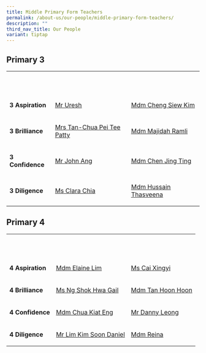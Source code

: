 ```yaml
---
title: Middle Primary Form Teachers
permalink: /about-us/our-people/middle-primary-form-teachers/
description: ""
third_nav_title: Our People
variant: tiptap
---
```

<h2>Primary 3</h2>
<table style="minWidth: 75px">
<colgroup>
<col>
<col>
<col>
</colgroup>
<tbody>
<tr>
<th rowspan="1" colspan="1">
<p><strong>&nbsp;</strong>
</p>
</th>
<th rowspan="1" colspan="1">
<p></p>
</th>
<th rowspan="1" colspan="1">
<p><strong>&nbsp;</strong>
</p>
</th>
</tr>
<tr>
<td rowspan="1" colspan="1">
<p><strong>3 Aspiration</strong>
</p>
</td>
<td rowspan="1" colspan="1">
<p><a href="mailto:uresh_s_kandasamy@moe.edu.sg" rel="noopener noreferrer nofollow" target="_blank"><u>Mr Uresh</u></a>
</p>
</td>
<td rowspan="1" colspan="1">
<p><a href="mailto:cheng_siew_kim@moe.edu.sg" rel="noopener noreferrer nofollow" target="_blank"><u>Mdm Cheng Siew Kim</u></a>
</p>
</td>
</tr>
<tr>
<td rowspan="1" colspan="1">
<p><strong>3 Brilliance</strong>
</p>
</td>
<td rowspan="1" colspan="1">
<p><a href="mailto:chua_pei_tee_patty@moe.edu.sg" rel="noopener noreferrer nofollow" target="_blank"><u>Mrs Tan-Chua Pei Tee Patty</u></a>
</p>
</td>
<td rowspan="1" colspan="1">
<p><a href="mailto:majidah_ramli@moe.edu.sg" rel="noopener noreferrer nofollow" target="_blank"><u>Mdm Majidah Ramli</u></a>
</p>
</td>
</tr>
<tr>
<td rowspan="1" colspan="1">
<p><strong>3 Confidence</strong>
</p>
</td>
<td rowspan="1" colspan="1">
<p><a href="mailto:ang_eng_chuan@schools.gov.sg" rel="noopener nofollow" target="_blank">Mr John Ang</a>
</p>
</td>
<td rowspan="1" colspan="1">
<p><a href="mailto:chen_jing_ting@schools.gov.sg" rel="noopener noreferrer nofollow" target="_blank"><u>Mdm Chen Jing Ting</u></a>
</p>
</td>
</tr>
<tr>
<td rowspan="1" colspan="1">
<p><strong>3 Diligence</strong>
</p>
</td>
<td rowspan="1" colspan="1">
<p><a href="mailto:chia_min_clara@moe.edu.sg" rel="noopener noreferrer nofollow" target="_blank">Ms Clara Chia</a>
</p>
</td>
<td rowspan="1" colspan="1">
<p><a href="mailto:hussain_thasveena@schools.gov.sg" rel="noopener noreferrer nofollow" target="_blank"><u>Mdm Hussain Thasveena</u></a>
</p>
</td>
</tr>
</tbody>
</table>
<h2>Primary 4</h2>
<table style="minWidth: 75px">
<colgroup>
<col>
<col>
<col>
</colgroup>
<tbody>
<tr>
<th rowspan="1" colspan="1">
<p><strong>&nbsp;</strong>
</p>
</th>
<th rowspan="1" colspan="1">
<p><strong>&nbsp;</strong>
</p>
</th>
<th rowspan="1" colspan="1">
<p></p>
</th>
</tr>
<tr>
<td rowspan="1" colspan="1">
<p><strong>4 Aspiration</strong>
</p>
</td>
<td rowspan="1" colspan="1">
<p><a href="mailto:Lim_HUI_MIN_C@moe.edu.sg" rel="noopener noreferrer nofollow" target="_blank"><u>Mdm Elaine Lim</u></a>
</p>
</td>
<td rowspan="1" colspan="1">
<p><a href="mailto:cai_xingyi@moe.edu.sg" rel="noopener noreferrer nofollow" target="_blank"><u>Ms Cai Xingyi</u></a>
</p>
</td>
</tr>
<tr>
<td rowspan="1" colspan="1">
<p><strong>4 Brilliance</strong>
</p>
</td>
<td rowspan="1" colspan="1">
<p><a href="mailto:Ng_Shok_Hwa_Gail@moe.edu.sg" rel="noopener noreferrer nofollow" target="_blank"><u>Ms Ng Shok Hwa Gail</u></a>
</p>
</td>
<td rowspan="1" colspan="1">
<p><a href="mailto:tan_hoon_hoon_b@schools.gov.sg" rel="noopener noreferrer nofollow" target="_blank">Mdm Tan Hoon Hoon</a>
</p>
</td>
</tr>
<tr>
<td rowspan="1" colspan="1">
<p><strong>4 Confidence</strong>
</p>
</td>
<td rowspan="1" colspan="1">
<p><a href="mailto:chua_kiat_eng@moe.edu.sg" rel="noopener noreferrer nofollow" target="_blank"><u>Mdm Chua Kiat Eng</u></a>
</p>
</td>
<td rowspan="1" colspan="1">
<p><a href="mailto:danny_leong_weng_keong@moe.edu.sg" rel="noopener noreferrer nofollow" target="_blank">Mr Danny Leong</a>
</p>
</td>
</tr>
<tr>
<td rowspan="1" colspan="1">
<p><strong>4 Diligence</strong>
</p>
</td>
<td rowspan="1" colspan="1">
<p><a href="mailto:lim_kim_soon_daniel@moe.edu.sg" rel="noopener nofollow" target="_blank">Mr Lim Kim Soon Daniel</a>
</p>
</td>
<td rowspan="1" colspan="1">
<p><a href="mailto:reina_aslinda_sahid@moe.edu.sg" rel="noopener noreferrer nofollow" target="_blank">Mdm Reina</a>
</p>
</td>
</tr>
</tbody>
</table>
<p></p>